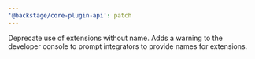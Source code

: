 ```yaml
---
'@backstage/core-plugin-api': patch
---
```


Deprecate use of extensions without name. Adds a warning to the developer console to prompt integrators to provide names for extensions.
